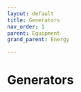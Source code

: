 ```yaml
---
layout: default
title: Generators
nav_order: 1
parent: Equipment
grand_parent: Energy

---
```


#  Generators 